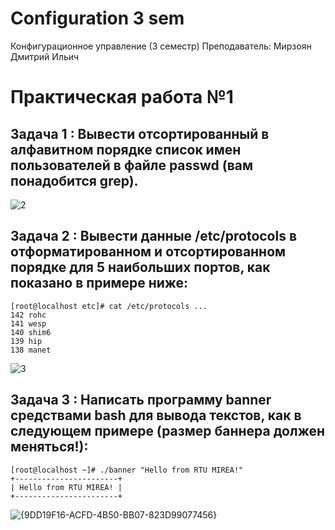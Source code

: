 # Configuration 3 sem
Конфигурационное управление (3 семестр)
Преподаватель: Мирзоян Дмитрий Ильич

# Практическая работа №1
## Задача 1 : Вывести отсортированный в алфавитном порядке список имен пользователей в файле passwd (вам понадобится grep).


![2](https://github.com/user-attachments/assets/364676df-8400-439c-8253-71723efa5ced)


## Задача 2 : Вывести данные /etc/protocols в отформатированном и отсортированном порядке для 5 наибольших портов, как показано в примере ниже:


```
[root@localhost etc]# cat /etc/protocols ...
142 rohc
141 wesp
140 shim6
139 hip
138 manet
```
![3](https://github.com/user-attachments/assets/13e6b338-b240-4d84-9a26-0aa3958d8f42)


## Задача 3 : Написать программу banner средствами bash для вывода текстов, как в следующем примере (размер баннера должен меняться!):



```
[root@localhost ~]# ./banner "Hello from RTU MIREA!"
+-----------------------+
| Hello from RTU MIREA! |
+-----------------------+
```

![{9DD19F16-ACFD-4B50-BB07-823D99077456}](https://github.com/user-attachments/assets/d75d5a48-e885-4d57-8ad1-c0532c1e7519)
